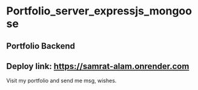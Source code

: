 # Portfolio_server_expressjs_mongoose
 
## Portfolio Backend 
## Deploy link: https://samrat-alam.onrender.com
Visit my portfolio and send me msg, wishes. 
